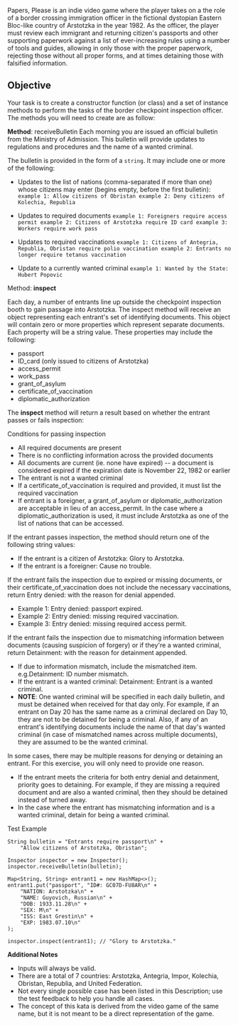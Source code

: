 Papers, Please is an indie video game where the player takes on a the role of a border crossing immigration officer in the fictional dystopian Eastern Bloc-like country of Arstotzka in the year 1982. As the officer, the player must review each immigrant and returning citizen's passports and other supporting paperwork against a list of ever-increasing rules using a number of tools and guides, allowing in only those with the proper paperwork, rejecting those without all proper forms, and at times detaining those with falsified information.

## Objective
Your task is to create a constructor function (or class) and a set of instance methods to perform the tasks of the border checkpoint inspection officer. The methods you will need to create are as follow:

**Method**: receiveBulletin
Each morning you are issued an official bulletin from the Ministry of Admission. This bulletin will provide updates to regulations and procedures and the name of a wanted criminal.

The bulletin is provided in the form of a `string`. It may include one or more of the following:

- Updates to the list of nations (comma-separated if more than one) whose citizens may enter (begins empty, before the first bulletin):
`` example 1: Allow citizens of Obristan
  example 2: Deny citizens of Kolechia, Republia``

- Updates to required documents
``example 1: Foreigners require access permit
example 2: Citizens of Arstotzka require ID card
example 3: Workers require work pass``
- Updates to required vaccinations
``example 1: Citizens of Antegria, Republia, Obristan require polio vaccination
example 2: Entrants no longer require tetanus vaccination``
- Update to a currently wanted criminal
``example 1: Wanted by the State: Hubert Popovic``

Method: **inspect**

Each day, a number of entrants line up outside the checkpoint inspection booth to gain passage into Arstotzka. The inspect method will receive an object representing each entrant's set of identifying documents. This object will contain zero or more properties which represent separate documents. Each property will be a string value. These properties may include the following:

- passport
- ID_card (only issued to citizens of Arstotzka)
- access_permit
- work_pass
- grant_of_asylum
- certificate_of_vaccination
- diplomatic_authorization

The **inspect** method will return a result based on whether the entrant passes or fails inspection:

Conditions for passing inspection

- All required documents are present
- There is no conflicting information across the provided documents
- All documents are current (ie. none have expired) -- a document is considered expired if the expiration date is November 22, 1982 or earlier
- The entrant is not a wanted criminal
- If a certificate_of_vaccination is required and provided, it must list the required vaccination
- If entrant is a foreigner, a grant_of_asylum or diplomatic_authorization are acceptable in lieu of an access_permit. In the case where a diplomatic_authorization is used, it must include Arstotzka as one of the list of nations that can be accessed.

If the entrant passes inspection, the method should return one of the following string values:

- If the entrant is a citizen of Arstotzka: Glory to Arstotzka.
- If the entrant is a foreigner: Cause no trouble.

If the entrant fails the inspection due to expired or missing documents, or their certificate_of_vaccination does not include the necessary vaccinations, return Entry denied: with the reason for denial appended.

- Example 1: Entry denied: passport expired.
- Example 2: Entry denied: missing required vaccination.
- Example 3: Entry denied: missing required access permit.

If the entrant fails the inspection due to mismatching information between documents (causing suspicion of forgery) or if they're a wanted criminal, return Detainment: with the reason for detainment appended.

- If due to information mismatch, include the mismatched item. e.g.Detainment: ID number mismatch.
- If the entrant is a wanted criminal: Detainment: Entrant is a wanted criminal.
- **NOTE**: One wanted criminal will be specified in each daily bulletin, and must be detained when received for that day only. For example, if an entrant on Day 20 has the same name as a criminal declared on Day 10, they are not to be detained for being a criminal.
Also, if any of an entrant's identifying documents include the name of that day's wanted criminal (in case of mismatched names across multiple documents), they are assumed to be the wanted criminal.

In some cases, there may be multiple reasons for denying or detaining an entrant. For this exercise, you will only need to provide one reason.

- If the entrant meets the criteria for both entry denial and detainment, priority goes to detaining.
For example, if they are missing a required document and are also a wanted criminal, then they should be detained instead of turned away.
- In the case where the entrant has mismatching information and is a wanted criminal, detain for being a wanted criminal.

Test Example
```
String bulletin = "Entrants require passport\n" +
    "Allow citizens of Arstotzka, Obristan";

Inspector inspector = new Inspector();
inspector.receiveBulletin(bulletin);

Map<String, String> entrant1 = new HashMap<>();
entrant1.put("passport", "ID#: GC07D-FU8AR\n" +
    "NATION: Arstotzka\n" +
    "NAME: Guyovich, Russian\n" +
    "DOB: 1933.11.28\n" +
    "SEX: M\n" +
    "ISS: East Grestin\n" +
    "EXP: 1983.07.10\n"
);

inspector.inspect(entrant1); // "Glory to Arstotzka."
```
**Additional Notes**

- Inputs will always be valid.
- There are a total of 7 countries: Arstotzka, Antegria, Impor, Kolechia, Obristan, Republia, and United Federation.
- Not every single possible case has been listed in this Description; use the test feedback to help you handle all cases.
- The concept of this kata is derived from the video game of the same name, but it is not meant to be a direct representation of the game.
